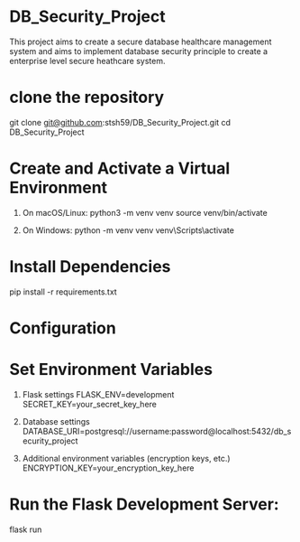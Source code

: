 # DB_Security_Project
This project aims to create a secure database healthcare management system and aims to implement database security principle to create a enterprise level secure heathcare system.

# clone the repository
git clone git@github.com:stsh59/DB_Security_Project.git
cd DB_Security_Project

# Create and Activate a Virtual Environment
1. On macOS/Linux:
python3 -m venv venv
source venv/bin/activate

3. On Windows:
python -m venv venv
venv\Scripts\activate

# Install Dependencies
pip install -r requirements.txt

# Configuration
# Set Environment Variables

1. Flask settings
FLASK_ENV=development
SECRET_KEY=your_secret_key_here

2. Database settings
DATABASE_URI=postgresql://username:password@localhost:5432/db_security_project

3. Additional environment variables (encryption keys, etc.)
ENCRYPTION_KEY=your_encryption_key_here

# Run the Flask Development Server:
flask run

